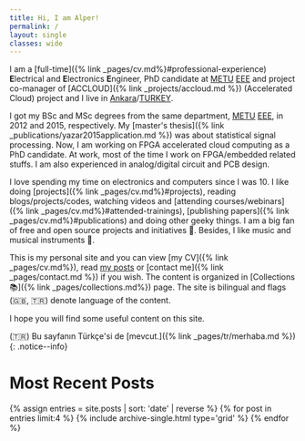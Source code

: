 ```yaml
---
title: Hi, I am Alper!
permalink: /
layout: single
classes: wide
---
```


I am a [full-time]({% link _pages/cv.md%}#professional-experience)
**E**lectrical and **E**lectronics **E**ngineer, PhD candidate at
[METU](https://www.metu.edu.tr/) [EEE](https://eee.metu.edu.tr/) and project
co-manager of [ACCLOUD]({% link
_projects/accloud.md %}) (Accelerated Cloud)
project and I live in
[Ankara](https://en.wikipedia.org/wiki/Ankara)/[TURKEY](https://en.wikipedia.org/wiki/Turkey).

I got my BSc and MSc degrees from the same department,
[METU](https://www.metu.edu.tr/) [EEE](https://eee.metu.edu.tr/), in 2012 and
2015, respectively. My [master's thesis]({% link
_publications/yazar2015application.md %}) was about statistical signal
processing. Now, I am working on FPGA accelerated cloud computing as a PhD
candidate. At work, most of the time I work on FPGA/embedded related stuffs. I
am also experienced in analog/digital circuit and PCB design.

I love spending my time on electronics and computers since I was 10. I like
doing [projects]({% link _pages/cv.md%}#projects), reading blogs/projects/codes,
watching videos and [attending courses/webinars]({% link
_pages/cv.md%}#attended-trainings), [publishing papers]({% link
_pages/cv.md%}#publications) and doing other geeky
things. I am a big fan of free and open source projects and initiatives 🐧.
Besides, I like music and musical instruments 🎵.

This is my personal site and you can view [my CV]({% link _pages/cv.md%}), read
[my posts](/log) or [contact me]({% link
_pages/contact.md %}) if you wish. The
content is organized in [Collections 📚]({% link _pages/collections.md%}) page.
The site is bilingual and flags (🇬🇧, 🇹🇷) denote language of the content.

I hope you will find some useful content on this site.

(🇹🇷) Bu sayfanın Türkçe'si de [mevcut.]({% link _pages/tr/merhaba.md %})
{: .notice--info}

# Most Recent Posts

<!-- markdownlint-capture -->
<!-- markdownlint-disable -->
<div class="grid__wrapper">
    {% assign entries = site.posts | sort: 'date' | reverse %}
    {% for post in entries limit:4 %}
        {% include archive-single.html type='grid' %}
    {% endfor %}
</div>
<!-- markdownlint-restore -->
